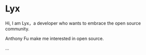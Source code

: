 # Lyx

Hi, I am Lyx，a developer who wants to embrace the open source community.

Anthony Fu make me interested in open source.

...




